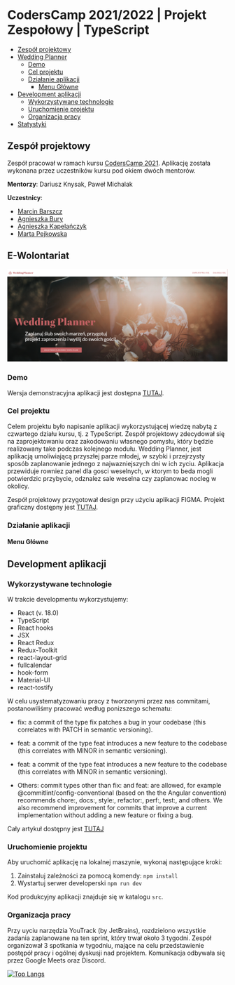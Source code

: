 # CodersCamp 2021/2022 | Projekt Zespołowy | TypeScript

- [Zespół projektowy](#zespół-projektowy)
- [Wedding Planner](#Wedding-planner)
  - [Demo](#demo)
  - [Cel projektu](#cel-projektu)
  - [Działanie aplikacji](#działanie-aplikacji)
    - [Menu Główne](#menu-główne)
- [Development aplikacji](#development-aplikacji)
  - [Wykorzystywane technologie](#wykorzystywane-technologie)
  - [Uruchomienie projektu](#uruchomienie-projektu)
  - [Organizacja pracy](#organizacja-pracy)
- [Statystyki](#statystyki)

## Zespół projektowy

Zespół pracował w ramach kursu [CodersCamp 2021](https://coderscamp.pl/).
Aplikację została wykonana przez uczestników kursu pod okiem dwóch mentorów.

**Mentorzy**: Dariusz Knysak, Paweł Michalak

**Uczestnicy**:

- [Marcin Barszcz](https://github.com/marcinnnnb)
- [Agnieszka Bury](https://github.com/angbur)
- [Agnieszka Kapelańczyk](https://github.com/AgnieszkaKapelanczyk)
- [Marta Pejkowska](https://github.com/MartaPejkowska)

## E-Wolontariat

![This is an image](https://github.com/AgnieszkaKapelanczyk/CodersCamp2021-2022-WeddingPlannerApp/blob/main/src/assets/img/readMeImage.png)

### Demo

Wersja demonstracyjna aplikacji jest dostępna [TUTAJ](https://coders-camp2021-2022-wedding-planner-app.vercel.app/).

### Cel projektu

Celem projektu było napisanie aplikacji wykorzystującej wiedzę nabytą z czwartego działu kursu, tj. z TypeScript.
Zespół projektowy zdecydował się na zaprojektowaniu oraz zakodowaniu własnego pomysłu, który będzie
realizowany take podczas kolejnego modułu. Wedding Planner, jest aplikacją umoliwiającą przyszłej parze młodej,
w szybki i przejrzysty sposób zaplanowanie jednego z najwazniejszych dni w ich zyciu. Aplikacja przewiduje rowniez panel
dla gosci weselnych, w ktorym to beda mogli potwierdzic przybycie, odznalez sale weselna czy zaplanowac nocleg w okolicy.

Zespół projektowy przygotował design przy użyciu aplikacji FIGMA. Projekt graficzny dostępny jest [TUTAJ](https://www.figma.com/file/dvceitZ7BCtavllEeVlqsz/E-wedding?node-id=0%3A1).

### Działanie aplikacji

#### Menu Główne

## Development aplikacji

### Wykorzystywane technologie

W trakcie developmentu wykorzystujemy:

- React (v. 18.0)
- TypeScript
- React hooks
- JSX
- React Redux
- Redux-Toolkit
- react-layout-grid
- fullcalendar
- hook-form
- Material-UI
- react-tostify

W celu usystematyzowaniu pracy z tworzonymi przez nas commitami, postanowiliśmy pracować według ponizszego schematu:

- fix: a commit of the type fix patches a bug in your codebase (this correlates with PATCH in semantic versioning).

- feat: a commit of the type feat introduces a new feature to the codebase (this correlates with MINOR in semantic versioning).

- feat: a commit of the type feat introduces a new feature to the codebase (this correlates with MINOR in semantic versioning).

- Others: commit types other than fix: and feat: are allowed, for example @commitlint/config-conventional (based on the the Angular convention)
  recommends chore:, docs:, style:, refactor:, perf:, test:, and others. We also recommend improvement for commits that improve a current
  implementation without adding a new feature or fixing a bug.

Cały artykuł dostępny jest [TUTAJ](https://www.conventionalcommits.org/en/v1.0.0-beta.2/)

### Uruchomienie projektu

Aby uruchomić aplikację na lokalnej maszynie, wykonaj następujące kroki:

1. Zainstaluj zależności za pomocą komendy: `npm install`
2. Wystartuj serwer developerski `npm run dev`

Kod produkcyjny aplikacji znajduje się w katalogu `src`.

### Organizacja pracy

Przy uyciu narzędzia YouTrack (by JetBrains), rozdzielono wszystkie zadania zaplanowane na ten sprint, który trwał około 3 tygodni.
Zespół organizował 3 spotkania w tygodniu, mające na celu przedstawienie postępół pracy i ogólnej dyskusji nad projektem.
Komunikacja odbywała się przez Google Meets oraz Discord.

[![Top Langs](https://github-readme-stats.vercel.app/api/top-langs/?username=AgnieszkaKapelanczyk)](https://github.com/anuraghazra/github-readme-stats)
